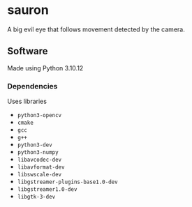# sauron
A big evil eye that follows movement detected by the camera.

## Software
Made using Python 3.10.12

### Dependencies
Uses libraries
* ```python3-opencv```
* ```cmake```
* ```gcc```
* ```g++```
* ```python3-dev```
* ```python3-numpy```
* ```libavcodec-dev```
* ```libavformat-dev```
* ```libswscale-dev```
* ```libgstreamer-plugins-base1.0-dev```
* ```libgstreamer1.0-dev```
* ```libgtk-3-dev```